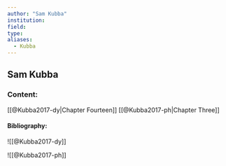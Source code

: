 ```yaml
---
author: "Sam Kubba"
institution:
field:
type:
aliases:
  - Kubba
---
```


## Sam Kubba

### Content:
[[@Kubba2017-dy|Chapter Fourteen]]
[[@Kubba2017-ph|Chapter Three]]

#### Bibliography:

![[@Kubba2017-dy]]

![[@Kubba2017-ph]]